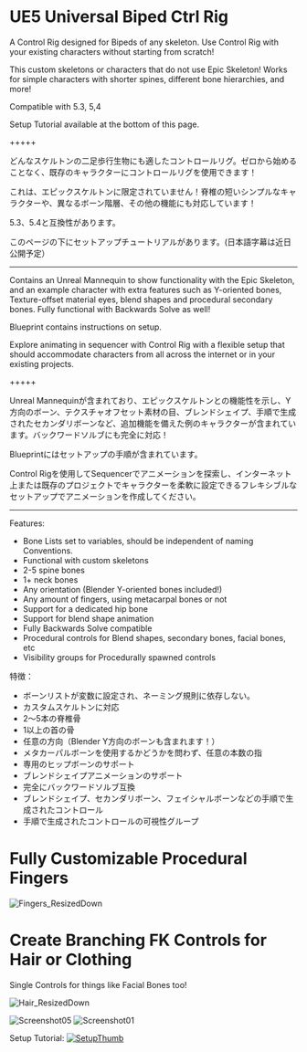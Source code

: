 # UE5 Universal Biped Ctrl Rig
 
A Control Rig designed for Bipeds of any skeleton. Use Control Rig with your existing characters without starting from scratch!

This custom skeletons or characters that do not use Epic Skeleton! Works for simple characters with shorter spines, different bone hierarchies, and more!

Compatible with 5.3, 5,4

Setup Tutorial available at the bottom of this page.

+++++

どんなスケルトンの二足歩行生物にも適したコントロールリグ。ゼロから始めることなく、既存のキャラクターにコントロールリグを使用できます！

これは、エピックスケルトンに限定されていません！脊椎の短いシンプルなキャラクターや、異なるボーン階層、その他の機能にも対応しています！

5.3、5.4と互換性があります。

このページの下にセットアップチュートリアルがあります。(日本語字幕は近日公開予定）

-----

Contains an Unreal Mannequin to show functionality with the Epic Skeleton, and an example character with extra features such as Y-oriented bones, Texture-offset material eyes, blend shapes and procedural secondary bones. Fully functional with Backwards Solve as well!

Blueprint contains instructions on setup.

Explore animating in sequencer with Control Rig with a flexible setup that should accommodate characters from all across the internet or in your existing projects.

+++++

Unreal Mannequinが含まれており、エピックスケルトンとの機能性を示し、Y方向のボーン、テクスチャオフセット素材の目、ブレンドシェイプ、手順で生成されたセカンダリボーンなど、追加機能を備えた例のキャラクターが含まれています。バックワードソルブにも完全に対応！

Blueprintにはセットアップの手順が含まれています。

Control Rigを使用してSequencerでアニメーションを探索し、インターネット上または既存のプロジェクトでキャラクターを柔軟に設定できるフレキシブルなセットアップでアニメーションを作成してください。

-----

Features:

- Bone Lists set to variables, should be independent of naming Conventions.
- Functional with custom skeletons
- 2-5 spine bones
- 1+ neck bones
- Any orientation (Blender Y-oriented bones included!)
- Any amount of fingers, using metacarpal bones or not
- Support for a dedicated hip bone
- Support for blend shape animation
- Fully Backwards Solve compatible
- Procedural controls for Blend shapes, secondary bones, facial bones, etc
- Visibility groups for Procedurally spawned controls

特徴：

- ボーンリストが変数に設定され、ネーミング規則に依存しない。
- カスタムスケルトンに対応
- 2〜5本の脊椎骨
- 1以上の首の骨
- 任意の方向（Blender Y方向のボーンも含まれます！）
- メタカーパルボーンを使用するかどうかを問わず、任意の本数の指
- 専用のヒップボーンのサポート
- ブレンドシェイプアニメーションのサポート
- 完全にバックワードソルブ互換
- ブレンドシェイプ、セカンダリボーン、フェイシャルボーンなどの手順で生成されたコントロール
- 手順で生成されたコントロールの可視性グループ

# Fully Customizable Procedural Fingers
![Fingers_ResizedDown](https://github.com/Kuuribro/UE5-Uni-Biped-Control-Rig/assets/63763953/08e1ffad-c083-49c3-971f-e05fe1a0d872)

# Create Branching FK Controls for Hair or Clothing
Single Controls for things like Facial Bones too!

![Hair_ResizedDown](https://github.com/Kuuribro/UE5-Uni-Biped-Control-Rig/assets/63763953/1013b151-9b12-4034-a82e-a3fa560a5687)

![Screenshot05](https://github.com/Kuuribro/UE5-Uni-Biped-Control-Rig/assets/63763953/bd276b79-0526-4bac-b1fe-1336a7c54301)
![Screenshot01](https://github.com/Kuuribro/UE5-Uni-Biped-Control-Rig/assets/63763953/c1da4f05-bb92-4cfa-a7ff-2139d65bf3a4)


Setup Tutorial: 
[![SetupThumb](https://github.com/Kuuribro/UE5-Uni-Biped-Control-Rig/assets/63763953/da9526f4-3864-44d4-9a40-9b9792a6f857)](https://www.youtube.com/watch?v=bK93pMGEgvk)
